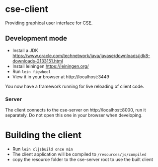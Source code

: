 # cse-client
Providing graphical user interface for CSE.

## Development mode
- Install a JDK https://www.oracle.com/technetwork/java/javase/downloads/jdk8-downloads-2133151.html
- Install leiningen https://leiningen.org/
- Run `lein figwheel`
- View it in your browser at http://localhost:3449

You now have a framework running for live reloading of client code.

### Server
The client connects to the cse-server on http://localhost:8000, run it separately. Do not open this one in your browser when developing.

# Building the client
- Run `lein cljsbuild once min`
- The client application will be compiled to `/resources/js/compiled`
- copy the resource folder to the cse-server root to use the built client